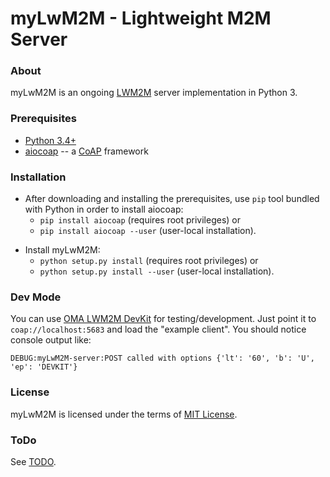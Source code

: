 myLwM2M - Lightweight M2M Server
================================

### About
myLwM2M is an ongoing [LWM2M](https://github.com/OpenMobileAlliance/OMA-LwM2M-Public-Review) 
server implementation in Python 3.

### Prerequisites
- [Python 3.4+](http://python.org/downloads/)
- [aiocoap](https://github.com/chrysn/aiocoap) -- a [CoAP](http://coap.technology) framework

### Installation
- After downloading and installing the prerequisites,
  use ``pip`` tool bundled with Python in order to install aiocoap:
    - ``pip install aiocoap`` (requires root privileges) or
    - ``pip install aiocoap --user`` (user-local installation).
* Install myLwM2M:
    - ``python setup.py install`` (requires root privileges) or
    - ``python setup.py install --user`` (user-local installation).

### Dev Mode
You can use [OMA LWM2M DevKit](https://addons.mozilla.org/de/firefox/addon/oma-lwm2m-devkit/) for 
testing/development. Just point it to ``coap://localhost:5683`` and load the "example client".
You should notice console output like:
```
DEBUG:myLwM2M-server:POST called with options {'lt': '60', 'b': 'U', 'ep': 'DEVKIT'}
```

### License
myLwM2M is licensed under the terms of [MIT License](LICENSE).

### ToDo
See [TODO](TODO.md).